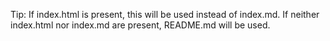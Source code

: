 Tip: If index.html is present, this will be used instead of index.md. If neither index.html nor index.md are present, README.md will be used.
